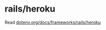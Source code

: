 # rails/heroku

Read [dotenv.org/docs/frameworks/rails/heroku](https://dotenv.org/docs/frameworks/rails/heroku)
